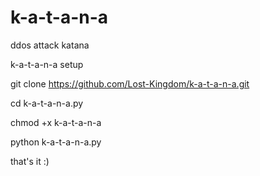 # k-a-t-a-n-a
ddos attack katana 

k-a-t-a-n-a setup

git clone https://github.com/Lost-Kingdom/k-a-t-a-n-a.git

cd k-a-t-a-n-a.py

chmod +x k-a-t-a-n-a

python k-a-t-a-n-a.py

that's it :)
